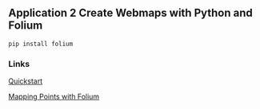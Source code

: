 ## Application 2 Create Webmaps with Python and Folium

```
pip install folium
```

### Links
[Quickstart](https://python-visualization.github.io/folium/quickstart.html)

[Mapping Points with Folium](https://georgetsilva.github.io/posts/mapping-points-with-folium/)